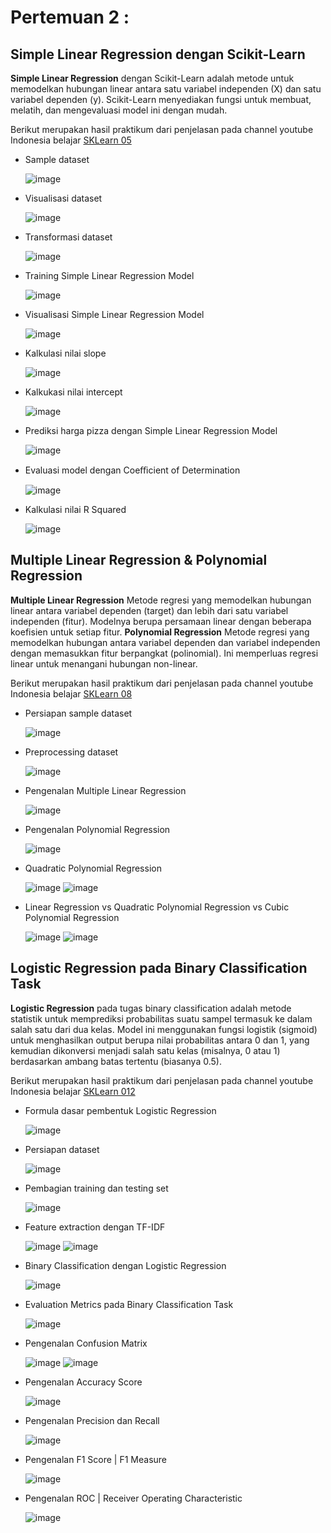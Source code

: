 # Pertemuan 2 : 

## Simple Linear Regression dengan Scikit-Learn
**Simple Linear Regression** dengan Scikit-Learn adalah metode untuk memodelkan hubungan linear antara satu variabel independen (X) dan satu variabel dependen (y). Scikit-Learn menyediakan fungsi untuk membuat, melatih, dan mengevaluasi model ini dengan mudah.

Berikut merupakan hasil praktikum dari penjelasan pada channel youtube Indonesia belajar [SKLearn 05](https://www.youtube.com/watch?v=lcjq7-2zMSA&list=PL2O3HdJI4voHNEv59SdXKRQVRZAFmwN9E&index=6)

- Sample dataset

  ![image](https://github.com/user-attachments/assets/000e0e05-6fa2-48d1-877c-de72c583afb3)

- Visualisasi dataset

  ![image](https://github.com/user-attachments/assets/6e0775b8-18ab-4e24-90a7-09bfb98d3f46)

- Transformasi dataset

  ![image](https://github.com/user-attachments/assets/6b680692-6a66-48fc-8d01-17b43c7d7ad7)

- Training Simple Linear Regression Model

  ![image](https://github.com/user-attachments/assets/5b2323f1-bc12-4310-be6f-27746de35334)

- Visualisasi Simple Linear Regression Model

  ![image](https://github.com/user-attachments/assets/4dab6dbd-b527-494c-bbb5-f6c856a65dfd)

- Kalkulasi nilai slope

  ![image](https://github.com/user-attachments/assets/11eb8a3c-49f1-41ae-9af2-f5484ae33afb)

- Kalkukasi nilai intercept

  ![image](https://github.com/user-attachments/assets/8048f646-3a5b-4df3-a58e-51db6e28a232)

- Prediksi harga pizza dengan Simple Linear Regression Model

  ![image](https://github.com/user-attachments/assets/94678cf6-9322-4690-9131-2ecee0d5aceb)

- Evaluasi model dengan Coeﬃcient of Determination

  ![image](https://github.com/user-attachments/assets/40a09553-2046-4ac5-87f6-e65a8f285b11)

- Kalkulasi nilai R Squared

  ![image](https://github.com/user-attachments/assets/78a3c8cd-f462-4d50-ac31-0b964b3d737a)


## Multiple Linear Regression & Polynomial Regression
**Multiple Linear Regression** Metode regresi yang memodelkan hubungan linear antara variabel dependen (target) dan lebih dari satu variabel independen (fitur). Modelnya berupa persamaan linear dengan beberapa koefisien untuk setiap fitur.
**Polynomial Regression** Metode regresi yang memodelkan hubungan antara variabel dependen dan variabel independen dengan memasukkan fitur berpangkat (polinomial). Ini memperluas regresi linear untuk menangani hubungan non-linear.

Berikut merupakan hasil praktikum dari penjelasan pada channel youtube Indonesia belajar [SKLearn 08](https://www.youtube.com/watch?v=nWJUJenAyB8&list=PL2O3HdJI4voHNEv59SdXKRQVRZAFmwN9E&index=9)

- Persiapan sample dataset

  ![image](https://github.com/user-attachments/assets/2bb41a94-05cc-414a-a261-a4ed0a98ff15)

- Preprocessing dataset

  ![image](https://github.com/user-attachments/assets/f39194de-7728-48da-8d8e-e4477f50b752)

- Pengenalan Multiple Linear Regression

  ![image](https://github.com/user-attachments/assets/1773fd8a-7e7d-4e2e-9a7e-06b53e4f868c)

- Pengenalan Polynomial Regression

  ![image](https://github.com/user-attachments/assets/760a0529-1d3c-4c6e-9b73-5d49390d0e14)

- Quadratic Polynomial Regression

  ![image](https://github.com/user-attachments/assets/a484ac51-d511-4209-870f-24f76aa16420)
  ![image](https://github.com/user-attachments/assets/ccf8266e-f24c-4e7b-bbae-8297409f5744)

- Linear Regression vs Quadratic Polynomial Regression vs Cubic Polynomial Regression

  ![image](https://github.com/user-attachments/assets/41f0cdae-bdc6-4d35-bcd4-a77f422e08fd)
  ![image](https://github.com/user-attachments/assets/4f68c84a-44bf-47a3-92da-9988f602a143)

## Logistic Regression pada Binary Classification Task
**Logistic Regression** pada tugas binary classification adalah metode statistik untuk memprediksi probabilitas suatu sampel termasuk ke dalam salah satu dari dua kelas. Model ini menggunakan fungsi logistik (sigmoid) untuk menghasilkan output berupa nilai probabilitas antara 0 dan 1, yang kemudian dikonversi menjadi salah satu kelas (misalnya, 0 atau 1) berdasarkan ambang batas tertentu (biasanya 0.5).

Berikut merupakan hasil praktikum dari penjelasan pada channel youtube Indonesia belajar [SKLearn 012](https://www.youtube.com/watch?v=oe7DW4rSH1o&list=PL2O3HdJI4voHNEv59SdXKRQVRZAFmwN9E&index=13)

- Formula dasar pembentuk Logistic Regression

  ![image](https://github.com/user-attachments/assets/b0192b10-5b4d-4c6d-b9f9-d8609dfc76b0)

- Persiapan dataset

  ![image](https://github.com/user-attachments/assets/217973e0-21cc-4f1b-9979-c0dc794ee0fb)

- Pembagian training dan testing set

  ![image](https://github.com/user-attachments/assets/5d3541dc-0660-4af6-b008-e01852af2495)

- Feature extraction dengan TF-IDF

  ![image](https://github.com/user-attachments/assets/798cd029-24ea-47c6-9eb9-ab0cd50e25cf)
  ![image](https://github.com/user-attachments/assets/f695fe4b-a5fa-46c1-a498-c691da048f84)

- Binary Classification dengan Logistic Regression

  ![image](https://github.com/user-attachments/assets/31817c01-c1f7-4b30-b589-a48c9c576e8a)

- Evaluation Metrics pada Binary Classification Task

  ![image](https://github.com/user-attachments/assets/848d3e88-a199-4f23-a921-c4ee3e238fe9)

- Pengenalan Confusion Matrix

  ![image](https://github.com/user-attachments/assets/c58eb9b9-9e12-414f-baac-de0dffe187dc)
  ![image](https://github.com/user-attachments/assets/3b8a6201-c72b-4696-8172-7a3b5136a699)

- Pengenalan Accuracy Score

  ![image](https://github.com/user-attachments/assets/95792756-d372-4240-8759-d298a670d5aa)

- Pengenalan Precision dan Recall

  ![image](https://github.com/user-attachments/assets/379b46f6-7737-4be8-a4c6-8b019d6ea8a8)

- Pengenalan F1 Score | F1 Measure

  ![image](https://github.com/user-attachments/assets/c59fc1e6-c1a8-4f62-8b97-ba3bbf8d942f)

- Pengenalan ROC | Receiver Operating Characteristic

  ![image](https://github.com/user-attachments/assets/53d928ea-91d7-475c-a18a-c6e8c0fd4021)
